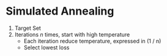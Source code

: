 # Simulated Annealing

1. Target Set
2. Iterations *n* times, start with high temperature
    * Each iteration reduce temperature, expressed in (1 / n)
    * Select lowest loss
